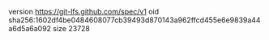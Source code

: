 version https://git-lfs.github.com/spec/v1
oid sha256:1602df4be0484608077cb39493d870143a962ffcd455e6e9839a44a6d5a6a092
size 23728
